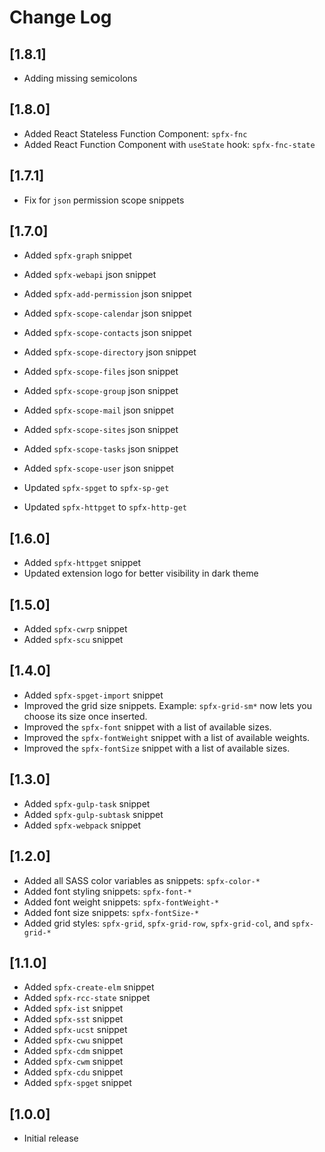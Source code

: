 # Change Log

## [1.8.1]

- Adding missing semicolons

## [1.8.0]

- Added React Stateless Function Component: `spfx-fnc`
- Added React Function Component with `useState` hook: `spfx-fnc-state`

## [1.7.1]

- Fix for `json` permission scope snippets

## [1.7.0]

- Added `spfx-graph` snippet
- Added `spfx-webapi` json snippet
- Added `spfx-add-permission` json snippet
- Added `spfx-scope-calendar` json snippet
- Added `spfx-scope-contacts` json snippet
- Added `spfx-scope-directory` json snippet
- Added `spfx-scope-files` json snippet
- Added `spfx-scope-group` json snippet
- Added `spfx-scope-mail` json snippet
- Added `spfx-scope-sites` json snippet
- Added `spfx-scope-tasks` json snippet
- Added `spfx-scope-user` json snippet

- Updated `spfx-spget` to `spfx-sp-get`
- Updated `spfx-httpget` to `spfx-http-get`

## [1.6.0]

- Added `spfx-httpget` snippet
- Updated extension logo for better visibility in dark theme

## [1.5.0]

- Added `spfx-cwrp` snippet
- Added `spfx-scu` snippet


## [1.4.0]

- Added `spfx-spget-import` snippet
- Improved the grid size snippets. Example: `spfx-grid-sm*` now lets you choose its size once inserted.
- Improved the `spfx-font` snippet with a list of available sizes.
- Improved the `spfx-fontWeight` snippet with a list of available weights.
- Improved the `spfx-fontSize` snippet with a list of available sizes.

## [1.3.0]

- Added `spfx-gulp-task` snippet
- Added `spfx-gulp-subtask` snippet
- Added `spfx-webpack` snippet

## [1.2.0]

- Added all SASS color variables as snippets: `spfx-color-*`
- Added font styling snippets: `spfx-font-*`
- Added font weight snippets: `spfx-fontWeight-*`
- Added font size snippets: `spfx-fontSize-*`
- Added grid styles: `spfx-grid`, `spfx-grid-row`, `spfx-grid-col`, and `spfx-grid-*`

## [1.1.0]

- Added `spfx-create-elm` snippet
- Added `spfx-rcc-state` snippet
- Added `spfx-ist` snippet
- Added `spfx-sst` snippet
- Added `spfx-ucst` snippet
- Added `spfx-cwu` snippet
- Added `spfx-cdm` snippet
- Added `spfx-cwm` snippet
- Added `spfx-cdu` snippet
- Added `spfx-spget` snippet

## [1.0.0]
- Initial release